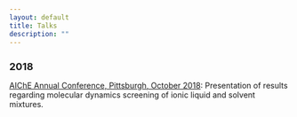 ```yaml
---
layout: default
title: Talks
description: ""
---
```


<div
style="max-width:800px;margin-left:auto;margin-right:auto;">

   <!-- 2018 -->
   <!--<div class="hentry post project-batch-title">-->
   <div
   style="font-size:12px;text-transform:captitalize;font-weight:bolder;">
   <h2>2018</h2>
   </div>

   <!-- AIChE Annual Conference, Pittsburgh 2018 -->
   <div class="entry-summary">
    <p><a class="talk-title"
    href="https://aiche.confex.com/aiche/2018/meetingapp.cgi/Paper/536887"
    target="_blank">AIChE Annual Conference, Pittsburgh, October
    2018</a>: Presentation of results regarding molecular dynamics
    screening of ionic liquid and solvent mixtures.</p>
    </div>

</div>
